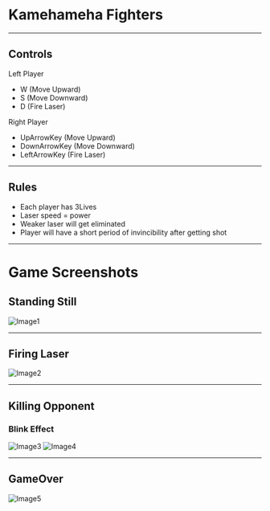 # Kamehameha Fighters
---
## Controls

Left Player 
- W (Move Upward) 
- S (Move Downward)
- D (Fire Laser)

Right Player
- UpArrowKey (Move Upward) 
- DownArrowKey (Move Downward)
- LeftArrowKey (Fire Laser)

---

## Rules

- Each player has 3Lives
- Laser speed = power
- Weaker laser will get eliminated
- Player will have a short period of invincibility after getting shot

---
# Game Screenshots

## Standing Still
![Image1](https://i.imgur.com/NcXmCdY.png)

---
## Firing Laser

![Image2](https://i.imgur.com/yKjjRBd.png?1)

---
## Killing Opponent

### Blink Effect
![Image3](https://i.imgur.com/5PqOd3R.png?1)
![Image4](https://i.imgur.com/S7zRJAz.png?1)

---
## GameOver

![Image5](https://i.imgur.com/sRJhgKn.png?1)





